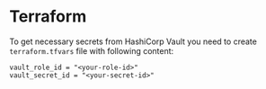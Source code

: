# Terraform

To get necessary secrets from HashiCorp Vault you need to create `terraform.tfvars` file with following content:


```
vault_role_id = "<your-role-id>"
vault_secret_id = "<your-secret-id>"
```